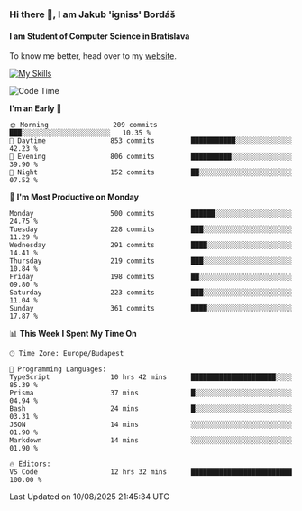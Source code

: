 ### Hi there 👋, I am Jakub 'igniss' Bordáš

#### I am Student of Computer Science in Bratislava
To know me better, head over to my [website](https://bordas.sk).

[![My Skills](https://skillicons.dev/icons?i=js,typescript,html,css,figma,svelte,vue,next,postgresql,nest,express,nodejs)](https://bordas.sk)


<!--START_SECTION:waka-->
![Code Time](http://img.shields.io/badge/Code%20Time-2%2C017%20hrs%2038%20mins-blue)

**I'm an Early 🐤** 

```text
🌞 Morning                209 commits         ███░░░░░░░░░░░░░░░░░░░░░░   10.35 % 
🌆 Daytime                853 commits         ███████████░░░░░░░░░░░░░░   42.23 % 
🌃 Evening                806 commits         ██████████░░░░░░░░░░░░░░░   39.90 % 
🌙 Night                  152 commits         ██░░░░░░░░░░░░░░░░░░░░░░░   07.52 % 
```
📅 **I'm Most Productive on Monday** 

```text
Monday                   500 commits         ██████░░░░░░░░░░░░░░░░░░░   24.75 % 
Tuesday                  228 commits         ███░░░░░░░░░░░░░░░░░░░░░░   11.29 % 
Wednesday                291 commits         ████░░░░░░░░░░░░░░░░░░░░░   14.41 % 
Thursday                 219 commits         ███░░░░░░░░░░░░░░░░░░░░░░   10.84 % 
Friday                   198 commits         ██░░░░░░░░░░░░░░░░░░░░░░░   09.80 % 
Saturday                 223 commits         ███░░░░░░░░░░░░░░░░░░░░░░   11.04 % 
Sunday                   361 commits         ████░░░░░░░░░░░░░░░░░░░░░   17.87 % 
```


📊 **This Week I Spent My Time On** 

```text
🕑︎ Time Zone: Europe/Budapest

💬 Programming Languages: 
TypeScript               10 hrs 42 mins      █████████████████████░░░░   85.39 % 
Prisma                   37 mins             █░░░░░░░░░░░░░░░░░░░░░░░░   04.94 % 
Bash                     24 mins             █░░░░░░░░░░░░░░░░░░░░░░░░   03.31 % 
JSON                     14 mins             ░░░░░░░░░░░░░░░░░░░░░░░░░   01.90 % 
Markdown                 14 mins             ░░░░░░░░░░░░░░░░░░░░░░░░░   01.90 % 

🔥 Editors: 
VS Code                  12 hrs 32 mins      █████████████████████████   100.00 % 
```


 Last Updated on 10/08/2025 21:45:34 UTC
<!--END_SECTION:waka-->
